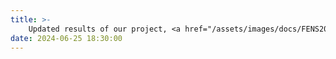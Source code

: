 ```yaml
---
title: >-
    Updated results of our project, <a href="/assets/images/docs/FENS2024.pdf">Computational model-based analysis of spatial navigation strategies under stress and uncertainty using place, distance and border cells</a>, were presented at <b>FENS24</b>! 
date: 2024-06-25 18:30:00
---
```

